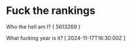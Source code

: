 # Fuck the rankings

Who the hell am I?
{ 5613269 }

What fucking year is it?
[ 2024-11-17T16:30:00Z ]
